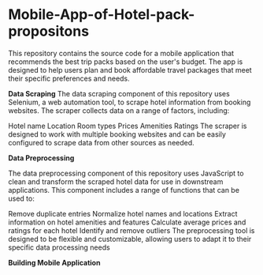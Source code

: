 ﻿# Mobile-App-of-Hotel-pack-propositons
This repository contains the source code for a mobile application that recommends the best trip packs based on the user's budget. The app is designed to help users plan and book affordable travel packages that meet their specific preferences and needs.




**Data Scraping**
The data scraping component of this repository uses Selenium, a web automation tool, to scrape hotel information from booking websites. The scraper collects data on a range of factors, including:

Hotel name
Location
Room types
Prices
Amenities
Ratings
The scraper is designed to work with multiple booking websites and can be easily configured to scrape data from other sources as needed.

**Data Preprocessing**

The data preprocessing component of this repository uses JavaScript to clean and transform the scraped hotel data for use in downstream applications. This component includes a range of functions that can be used to:

Remove duplicate entries
Normalize hotel names and locations
Extract information on hotel amenities and features
Calculate average prices and ratings for each hotel
Identify and remove outliers
The preprocessing tool is designed to be flexible and customizable, allowing users to adapt it to their specific data processing needs

**Building Mobile Application** 
